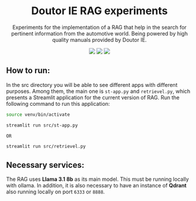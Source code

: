 <h1 align="center">Doutor IE RAG experiments</h1>

<p align="center">
  Experiments for the implementation of a RAG that help in the search for pertinent information from the automotive world. Being powered by high quality manuals provided by Doutor IE.
</p>

<p align="center">
  <img src="https://img.shields.io/badge/python-3670A0?style=for-the-badge&logo=python&logoColor=ffdd54" />
  <img src="https://img.shields.io/badge/jupyter-%23FA0F00.svg?style=for-the-badge&logo=jupyter&logoColor=white" />
  <img src="https://img.shields.io/badge/cuda-000000.svg?style=for-the-badge&logo=nVIDIA&logoColor=green" />
</p>


## How to run:

In the src directory you will be able to see different apps with different purposes. Among them, the main one is `st-app.py` and `retrievel.py`, which presents a Streamlit application for the current version of RAG. Run the following command to run this application:

```bash
source venv/bin/activate

streamlit run src/st-app.py

OR

streamlit run src/retrievel.py
```

## Necessary services:

The RAG uses **Llama 3.1 8b** as its main model. This must be running locally with ollama. In addition, it is also necessary to have an instance of **Qdrant** also running locally on port `6333` or `8888`.
